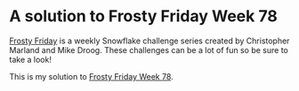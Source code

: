 # A solution to Frosty Friday Week 78

[Frosty Friday][fros] is a weekly Snowflake challenge series
created by Christopher Marland and Mike Droog.
These challenges can be a lot of fun so be sure to take a look!

This is my solution to [Frosty Friday Week 78][ffw78].


[fros]: https://frostyfriday.org/
[ffw78]: https://frostyfriday.org/blog/2024/01/26/week-78-basic/
